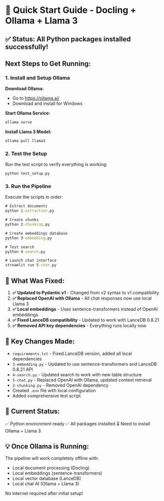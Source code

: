 # 🚀 Quick Start Guide - Docling + Ollama + Llama 3

## ✅ Status: All Python packages installed successfully!

## Next Steps to Get Running:

### 1. Install and Setup Ollama

**Download Ollama:**
- Go to https://ollama.ai/
- Download and install for Windows

**Start Ollama Service:**
```cmd
ollama serve
```

**Install Llama 3 Model:**
```cmd
ollama pull llama3
```

### 2. Test the Setup

Run the test script to verify everything is working:
```cmd
python test_setup.py
```

### 3. Run the Pipeline

Execute the scripts in order:

```cmd
# Extract documents
python 1-extraction.py

# Create chunks  
python 2-chunking.py

# Create embeddings database
python 3-embedding.py

# Test search
python 4-search.py

# Launch chat interface
streamlit run 5-chat.py
```

## 🔧 What Was Fixed:

1. **✅ Updated to Pydantic v1** - Changed from v2 syntax to v1 compatibility
2. **✅ Replaced OpenAI with Ollama** - All chat responses now use local Llama 3
3. **✅ Local embeddings** - Uses sentence-transformers instead of OpenAI embeddings  
4. **✅ Fixed LanceDB compatibility** - Updated to work with LanceDB 0.8.21
5. **✅ Removed API key dependencies** - Everything runs locally now

## 🎯 Key Changes Made:

- `requirements.txt` - Fixed LanceDB version, added all local dependencies
- `3-embedding.py` - Updated to use sentence-transformers and LanceDB 0.8.21 API
- `4-search.py` - Updated search to work with new table structure
- `5-chat.py` - Replaced OpenAI with Ollama, updated context retrieval
- `2-chunking.py` - Removed OpenAI dependency
- Created `.env` file with local configuration
- Added comprehensive test script

## 🚨 Current Status:

✅ Python environment ready
✅ All packages installed
⏳ Need to install Ollama + Llama 3

## 💡 Once Ollama is Running:

The pipeline will work completely offline with:
- Local document processing (Docling)
- Local embeddings (sentence-transformers) 
- Local vector database (LanceDB)
- Local chat AI (Ollama + Llama 3)

No internet required after initial setup!
